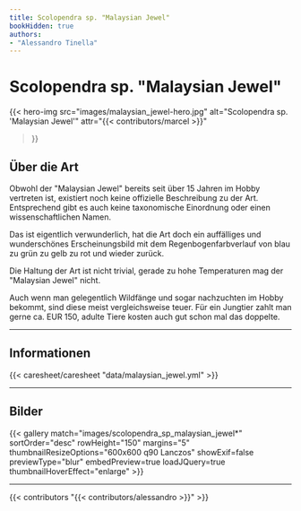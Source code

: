 ```yaml
---
title: Scolopendra sp. "Malaysian Jewel"
bookHidden: true
authors:
- "Alessandro Tinella"
---
```


# Scolopendra sp. "Malaysian Jewel"

{{< hero-img 
    src="images/malaysian_jewel-hero.jpg" 
    alt="Scolopendra sp. 'Malaysian Jewel'" 
    attr="{{< contributors/marcel >}}" 
>}}

## Über die Art

Obwohl der "Malaysian Jewel" bereits seit über 15 Jahren im Hobby vertreten ist, existiert noch keine offizielle Beschreibung zu der Art. Entsprechend gibt es auch keine taxonomische Einordnung oder einen wissenschaftlichen Namen.

Das ist eigentlich verwunderlich, hat die Art doch ein auffälliges und wunderschönes Erscheinungsbild mit dem Regenbogenfarbverlauf von blau zu grün zu gelb zu rot und wieder zurück.

Die Haltung der Art ist nicht trivial, gerade zu hohe Temperaturen mag der "Malaysian Jewel" nicht.

Auch wenn man gelegentlich Wildfänge und sogar nachzuchten im Hobby bekommt, sind diese meist vergleichsweise teuer. Für ein Jungtier zahlt man gerne ca. EUR 150, adulte Tiere kosten auch gut schon mal das doppelte.

---

## Informationen

{{< caresheet/caresheet "data/malaysian_jewel.yml" >}}

--- 

## Bilder

{{< gallery match="images/scolopendra_sp_malaysian_jewel*" sortOrder="desc" rowHeight="150" margins="5" thumbnailResizeOptions="600x600 q90 Lanczos" showExif=false previewType="blur" embedPreview=true loadJQuery=true thumbnailHoverEffect="enlarge" >}}


--- 
{{< contributors "{{< contributors/alessandro >}}" >}}

